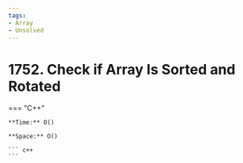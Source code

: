 ```yaml
---
tags:
- Array
- Unsolved
---
```



# 1752. Check if Array Is Sorted and Rotated

=== "C++"

    **Time:** O()

    **Space:** O()

    ``` c++
    ```